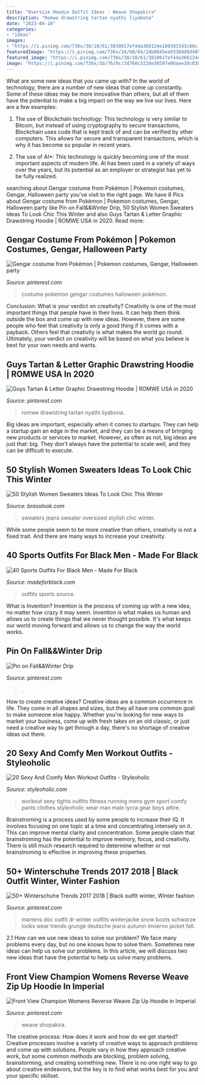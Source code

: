 ```yaml
---
title: "Oversize Hoodie Outfit Ideas : Weave Shopakira"
description: "Romwe drawstring tartan nyathi liyabona"
date: "2023-04-18"
categories:
- "ideas"
images:
- "https://i.pinimg.com/736x/38/10/61/3810617ef44a366124e1803933d3c68c.jpg"
featuredImage: "https://i.pinimg.com/736x/24/b0/84/24b0845ee03304d9d4055360ae91a85e.jpg"
featured_image: "https://i.pinimg.com/736x/38/10/61/3810617ef44a366124e1803933d3c68c.jpg"
image: "https://i.pinimg.com/736x/3d/76/0c/3d760c322de38597e06aee10c03b2815.jpg"
---
```



What are some new ideas that you came up with?
In the world of technology, there are a number of new ideas that come up constantly. Some of these ideas may be more innovative than others, but all of them have the potential to make a big impact on the way we live our lives. Here are a few examples:
1. The use of Blockchain technology: This technology is very similar to Bitcoin, but instead of using cryptography to secure transactions, Blockchain uses code that is kept track of and can be verified by other computers. This allows for secure and transparent transactions, which is why it has become so popular in recent years.

2. The use of AI*: This technology is quickly becoming one of the most important aspects of modern life. AI has been used in a variety of ways over the years, but its potential as an employer or strategist has yet to be fully realized.

	

		
searching about Gengar costume from Pokémon | Pokemon costumes, Gengar, Halloween party you've visit to the right page. We have 8 Pics about Gengar costume from Pokémon | Pokemon costumes, Gengar, Halloween party like Pin on Fall&amp;&amp;Winter Drip, 50 Stylish Women Sweaters Ideas To Look Chic This Winter and also Guys Tartan &amp; Letter Graphic Drawstring Hoodie | ROMWE USA in 2020. Read more:
		
    
## Gengar Costume From Pokémon | Pokemon Costumes, Gengar, Halloween Party

<img loading=lazy src="https://i.pinimg.com/736x/9d/81/22/9d8122dff9a7f869d8577b61067f6821--costume-ideas.jpg" onerror="this.onerror=null;this.src='https://tse1.mm.bing.net/th?id=OIP.eJ5rwq6R0fiQoROIMkAKbQHaJ3&amp;pid=15.1';" alt="Gengar costume from Pokémon | Pokemon costumes, Gengar, Halloween party">

_Source: pinterest.com_

>costume pokemon gengar costumes halloween pokémon. 

	

Conclusion: What is your verdict on creativity?
Creativity is one of the most important things that people have in their lives. It can help them think outside the box and come up with new ideas. However, there are some people who feel that creativity is only a good thing if it comes with a payback. Others feel that creativity is what makes the world go round. Ultimately, your verdict on creativity will be based on what you believe is best for your own needs and wants.

    
## Guys Tartan &amp; Letter Graphic Drawstring Hoodie | ROMWE USA In 2020

<img loading=lazy src="https://i.pinimg.com/736x/24/b0/84/24b0845ee03304d9d4055360ae91a85e.jpg" onerror="this.onerror=null;this.src='https://tse1.mm.bing.net/th?id=OIP.YCVCjq-fn3WZCy7tnk31IAHaJ3&amp;pid=15.1';" alt="Guys Tartan &amp; Letter Graphic Drawstring Hoodie | ROMWE USA in 2020">

_Source: pinterest.com_

>romwe drawstring tartan nyathi liyabona. 

	

Big ideas are important, especially when it comes to startups. They can help a startup gain an edge in the market, and they can be a means of bringing new products or services to market. However, as often as not, big ideas are just that: big. They don't always have the potential to scale well, and they can be difficult to execute.

    
## 50 Stylish Women Sweaters Ideas To Look Chic This Winter

<img loading=lazy src="http://www.brasslook.com/wp-content/uploads/2017/08/Oversized-sweater-and-blue-jeans.jpg" onerror="this.onerror=null;this.src='https://tse3.mm.bing.net/th?id=OIP.6Wou3gjI44oFeqD6lnZ6gAHaJ4&amp;pid=15.1';" alt="50 Stylish Women Sweaters Ideas To Look Chic This Winter">

_Source: brasslook.com_

>sweaters jeans sweater oversized stylish chic winter. 

	

While some people seem to be more creative than others, creativity is not a fixed trait. And there are many ways to increase your creativity.

    
## 40 Sports Outfits For Black Men - Made For Black

<img loading=lazy src="http://madeforblack.com/wp-content/uploads/2019/02/Sports-Outfits-For-Black-Men-26.jpg" onerror="this.onerror=null;this.src='https://tse2.mm.bing.net/th?id=OIP.3n5yxGYgW9N1ydTmjVHjrQHaJQ&amp;pid=15.1';" alt="40 Sports Outfits For Black Men - Made For Black">

_Source: madeforblack.com_

>outfits sports source. 

	

What is Invention?
Invention is the process of coming up with a new idea, no matter how crazy it may seem. Invention is what makes us human and allows us to create things that we never thought possible. It's what keeps our world moving forward and allows us to change the way the world works.

    
## Pin On Fall&amp;&amp;Winter Drip

<img loading=lazy src="https://i.pinimg.com/736x/3d/76/0c/3d760c322de38597e06aee10c03b2815.jpg" onerror="this.onerror=null;this.src='https://tse4.mm.bing.net/th?id=OIP.I7Wmvwq7Ub-DNE4x9zDrTQHaJN&amp;pid=15.1';" alt="Pin on Fall&amp;&amp;Winter Drip">

_Source: pinterest.com_

>. 

	

How to create creative ideas?
Creative ideas are a common occurrence in life. They come in all shapes and sizes, but they all have one common goal: to make someone else happy. Whether you're looking for new ways to market your business, come up with fresh takes on an old classic, or just need a creative way to get through a day, there's no shortage of creative ideas out there.

    
## 20 Sexy And Comfy Men Workout Outfits - Styleoholic

<img loading=lazy src="http://i.styleoholic.com/2016/02/sexy-and-comfy-men-workout-outfits-14.jpg" onerror="this.onerror=null;this.src='https://tse4.mm.bing.net/th?id=OIP.kGtjXMfMMha9f5OwBCOPRwHaLE&amp;pid=15.1';" alt="20 Sexy And Comfy Men Workout Outfits - Styleoholic">

_Source: styleoholic.com_

>workout sexy tights outfits fitness running mens gym sport comfy pants clothes styleoholic wear man male lycra gear boys attire. 

	

Brainstroming is a process used by some people to increase their IQ. It involves focusing on one topic at a time and concentrating intensely on it. This can improve mental clarity and concentration. Some people claim that brainstroming has the potential to improve memory, focus, and creativity. There is still much research required to determine whether or not brainstroming is effective in improving these properties.

    
## 50+ Winterschuhe Trends 2017 2018 | Black Outfit Winter, Winter Fashion

<img loading=lazy src="https://i.pinimg.com/736x/38/10/61/3810617ef44a366124e1803933d3c68c.jpg" onerror="this.onerror=null;this.src='https://tse4.mm.bing.net/th?id=OIP.wJ2bqWm11cjOlpj1rghangHaLH&amp;pid=15.1';" alt="50+ Winterschuhe Trends 2017 2018 | Black outfit winter, Winter fashion">

_Source: pinterest.com_

>martens doc outfit dr winter outfits winterjacke snow boots schwarze looks wear trends grunge deutsche jeans autumn invierno jacket fall. 

	

2.1 How can we use new ideas to solve our problem?
We face many problems every day, but no one knows how to solve them. Sometimes new ideas can help us solve our problems. In this article, we will discuss two new ideas that have the potential to help us solve many problems.

    
## Front View Champion Womens Reverse Weave Zip Up Hoodie In Imperial

<img loading=lazy src="https://i.pinimg.com/736x/12/fa/e4/12fae4628eb6a2d7d94d3b013bb506b4.jpg" onerror="this.onerror=null;this.src='https://tse4.mm.bing.net/th?id=OIP.fl7HpTcGSQY5mXs99q7nLQHaLM&amp;pid=15.1';" alt="Front View Champion Womens Reverse Weave Zip Up Hoodie in Imperial">

_Source: pinterest.com_

>weave shopakira. 

	

The creative process: How does it work and how do we get started?
Creative processes involve a variety of creative ways to approach problems and come up with solutions. People vary in how they approach creative work, but some common methods are blocking, problem solving, brainstorming, and creating something new. There is no one right way to go about creative endeavors, but the key is to find what works best for you and your specific skillset.

